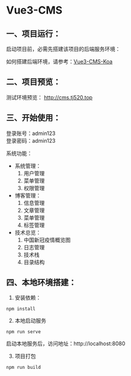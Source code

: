 # Vue3-CMS

## 一、项目运行：

启动项目前，必需先搭建该项目的后端服务环境：

如何搭建后端环境，请参考：[Vue3-CMS-Koa](https://github.com/loclink/vue3-cms-koa)

## 二、项目预览：

测试环境预览：
http://cms.tj520.top

## 三、开始使用：

登录账号：admin123  
登录密码：admin123

系统功能：

- 系统管理：
  1. 用户管理
  2. 菜单管理
  3. 权限管理
- 博客管理：
  1. 信息管理
  2. 文章管理
  3. 菜单管理
  4. 标签管理
- 技术总览：
  1. 中国新冠疫情概览图
  2. 日志管理
  3. 技术栈
  4. 目录结构

## 四、本地环境搭建：

1. 安装依赖：

```
npm install
```

2. 本地启动服务

```
npm run serve
```

启动本地服务后，访问地址：http://localhost:8080

3. 项目打包

```
npm run build
```
